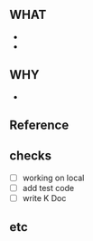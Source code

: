## WHAT
- 
- 
## WHY
- 

## Reference


## checks
- [ ] working on local
- [ ] add test code 
- [ ] write K Doc

## etc
